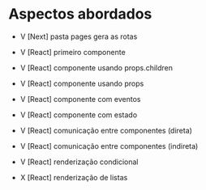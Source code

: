 # Aspectos abordados

- V [Next] pasta pages gera as rotas
- V [React] primeiro componente
- V [React] componente usando props.children
- V [React] componente usando props
- V [React] componente com eventos

- V [React] componente com estado
- V [React] comunicação entre componentes (direta)
- V [React] comunicação entre componentes (indireta)
- V [React] renderização condicional
- X [React] renderização de listas